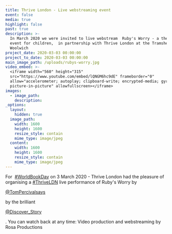 ```yaml
---
title: Thrive London - Live webstreaming event
event: false
media: true
highlight: false
past: true
description: >-
  In March 2020 we were invited to live webstream  Ruby's Worry - a theatre
  event for children,  in partnership with Thrive London at the Tramshed in
  Woolwich
project_date: 2020-03-03 00:00:00
project_to_date: 2020-03-03 00:00:00
main_image_path: /uploads/rubys-worry.jpg
video_embed: >-
  <iframe width="560" height="315"
  src="https://www.youtube.com/embed/lQNGM6hc9dE" frameborder="0"
  allow="accelerometer; autoplay; clipboard-write; encrypted-media; gyroscope;
  picture-in-picture" allowfullscreen></iframe>
images:
  - image_path:
    description:
_options:
  layout:
    hidden: true
  image_path:
    width: 1600
    height: 1600
    resize_style: contain
    mime_type: image/jpeg
  content:
    width: 1600
    height: 1600
    resize_style: contain
    mime_type: image/jpeg
---
```


For &nbsp;[\#WorldBookDay](https://twitter.com/hashtag/WorldBookDay?src=hashtag_click)&nbsp;on 3 March 2020 - Thrive London had the pleasure of organising a [\#ThriveLDN](https://twitter.com/hashtag/ThriveLDN?src=hashtag_click) live performance of Ruby's Worry by

[@TomPercivalsays](https://twitter.com/TomPercivalsays)

by the brilliant

[@Discover\_Story](https://twitter.com/Discover_Story)

. You can watch back at any time: Video production and webstreaming by Rosa Productions
